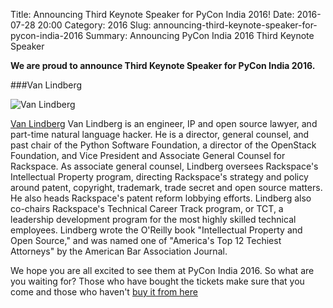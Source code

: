 Title: Announcing Third Keynote Speaker for PyCon India 2016!
Date: 2016-07-28 20:00
Category: 2016
Slug: announcing-third-keynote-speaker-for-pycon-india-2016
Summary: Announcing PyCon India 2016 Third Keynote Speaker


**We are proud to announce Third Keynote Speaker for PyCon India 2016.**

###Van Lindberg


![Van Lindberg](https://in.pycon.org/blog/theme/images/van.jpg)

 [Van Lindberg](https://twitter.com/vanl) Van Lindberg is an engineer, IP and open source lawyer, and part-time natural language hacker. 
 He is a director, general counsel, and past chair of the Python Software Foundation, a director of the OpenStack Foundation,
 and Vice President and Associate General Counsel for Rackspace. As associate general counsel, 
 Lindberg oversees Rackspace's Intellectual Property program, directing Rackspace's strategy and policy around patent, 
 copyright, trademark, trade secret and open source matters. He also heads Rackspace's patent reform lobbying efforts. 
 Lindberg also co-chairs Rackspace's Technical Career Track program, or TCT, a leadership development program for the
 most highly skilled technical employees. Lindberg wrote the O'Reilly book "Intellectual Property and Open Source," 
 and was named one of "America's Top 12 Techiest Attorneys" by the American Bar Association Journal.


We hope you are all excited to see them at PyCon India 2016. So what are you
waiting for? Those who have bought the tickets make sure that you come and those who haven't [buy it from here](https://in.explara.com/e/pycon-india-2016)

